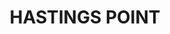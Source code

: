 ---
lastmod: '2025-04-06T06:05:20+00:00'
latitude: -28.392183
layout: suburb
longitude: 153.541853
postcode: '2489'
state: NSW
title: HASTINGS POINT
url: /nsw/hastings-point/
---